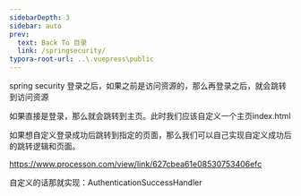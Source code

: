 ```yaml
---
sidebarDepth: 3
sidebar: auto
prev:
  text: Back To 目录
  link: /springsecurity/
typora-root-url: ..\.vuepress\public
---
```




spring security 登录之后，如果之前是访问资源的，那么再登录之后，就会跳转到访问资源

如果直接是登录，那么就会跳转到主页。此时我们应该自定义一个主页index.html

如果想自定义登录成功后跳转到指定的页面，那么我们可以自己实现自定义成功后的跳转逻辑和页面。

https://www.processon.com/view/link/627cbea61e08530753406efc

自定义的话那就实现：AuthenticationSuccessHandler